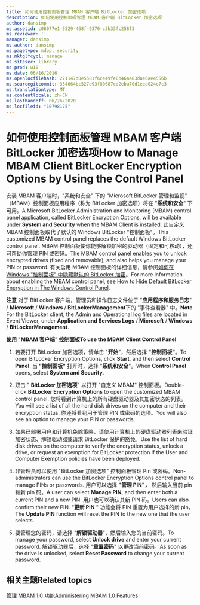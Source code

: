 ```yaml
---
title: 如何使用控制面板管理 MBAM 客户端 BitLocker 加密选项
description: 如何使用控制面板管理 MBAM 客户端 BitLocker 加密选项
author: dansimp
ms.assetid: c08077e1-5529-468f-9370-c3b33fc258f3
ms.reviewer: ''
manager: dansimp
ms.author: dansimp
ms.pagetype: mdop, security
ms.mktglfcycl: manage
ms.sitesec: library
ms.prod: w10
ms.date: 06/16/2016
ms.openlocfilehash: 271147d0e5581f6ce49fe0b46aa83dae6ae4556b
ms.sourcegitcommit: 354664bc527d93f80687cd2eba70d1eea024c7c3
ms.translationtype: MT
ms.contentlocale: zh-CN
ms.lasthandoff: 06/26/2020
ms.locfileid: "10798175"
---
```

# <span data-ttu-id="a32b6-103">如何使用控制面板管理 MBAM 客户端 BitLocker 加密选项</span><span class="sxs-lookup"><span data-stu-id="a32b6-103">How to Manage MBAM Client BitLocker Encryption Options by Using the Control Panel</span></span>


<span data-ttu-id="a32b6-104">安装 MBAM 客户端时，"系统和安全" 下的 "Microsoft BitLocker 管理和监视" （MBAM）控制面板应用程序（称为 BitLocker 加密选项）将在 "**系统和安全**" 下可用。</span><span class="sxs-lookup"><span data-stu-id="a32b6-104">A Microsoft BitLocker Administration and Monitoring (MBAM) control panel application, called BitLocker Encryption Options, will be available under **System and Security** when the MBAM Client is installed.</span></span> <span data-ttu-id="a32b6-105">此自定义 MBAM 控制面板取代了默认的 Windows BitLocker "控制面板"。</span><span class="sxs-lookup"><span data-stu-id="a32b6-105">This customized MBAM control panel replaces the default Windows BitLocker control panel.</span></span> <span data-ttu-id="a32b6-106">MBAM 控制面板使你能够解锁加密的驱动器（固定和可移动），还可帮助你管理 PIN 或密码。</span><span class="sxs-lookup"><span data-stu-id="a32b6-106">The MBAM control panel enables you to unlock encrypted drives (fixed and removable), and also helps you manage your PIN or password.</span></span> <span data-ttu-id="a32b6-107">有关启用 MBAM 控制面板的详细信息，请参阅[如何在 Windows "控制面板" 中隐藏默认的 BitLocker 加密](how-to-hide-default-bitlocker-encryption-in-the-windows-control-panel.md)。</span><span class="sxs-lookup"><span data-stu-id="a32b6-107">For more information about enabling the MBAM control panel, see [How to Hide Default BitLocker Encryption in The Windows Control Panel](how-to-hide-default-bitlocker-encryption-in-the-windows-control-panel.md).</span></span>

<span data-ttu-id="a32b6-108">**注意** 对于 BitLocker 客户端，管理员和操作日志文件位于 "**应用程序和服务日志**"  /  **Microsoft**  /  **Windows**  /  **BitLockerManagement**下的 "事件查看器" 中。</span><span class="sxs-lookup"><span data-stu-id="a32b6-108">**Note** For the BitLocker client, the Admin and Operational log files are located in Event Viewer, under **Application and Services Logs** / **Microsoft** / **Windows** / **BitLockerManagement**.</span></span>

 

**<span data-ttu-id="a32b6-109">使用 "MBAM 客户端" 控制面板</span><span class="sxs-lookup"><span data-stu-id="a32b6-109">To use the MBAM Client Control Panel</span></span>**

1.  <span data-ttu-id="a32b6-110">若要打开 BitLocker 加密选项，请单击 "**开始**"，然后选择 **"控制面板"**。</span><span class="sxs-lookup"><span data-stu-id="a32b6-110">To open BitLocker Encryption Options, click **Start**, and then select **Control Panel**.</span></span> <span data-ttu-id="a32b6-111">当 **"控制面板"** 打开时，选择 "**系统和安全**"。</span><span class="sxs-lookup"><span data-stu-id="a32b6-111">When **Control Panel** opens, select **System and Security**.</span></span>

2.  <span data-ttu-id="a32b6-112">双击 " **BitLocker 加密选项**" 以打开 "自定义 MBAM" 控制面板。</span><span class="sxs-lookup"><span data-stu-id="a32b6-112">Double-click **BitLocker Encryption Options** to open the customized MBAM control panel.</span></span> <span data-ttu-id="a32b6-113">您将看到计算机上的所有硬盘驱动器及其加密状态的列表。</span><span class="sxs-lookup"><span data-stu-id="a32b6-113">You will see a list of all the hard disk drives on the computer and their encryption status.</span></span> <span data-ttu-id="a32b6-114">你还将看到用于管理 PIN 或密码的选项。</span><span class="sxs-lookup"><span data-stu-id="a32b6-114">You will also see an option to manage your PIN or passwords.</span></span>

3.  <span data-ttu-id="a32b6-115">如果已部署用户和计算机免除策略，请使用计算机上的硬盘驱动器列表来验证加密状态、解锁驱动器或请求 BitLocker 保护的豁免。</span><span class="sxs-lookup"><span data-stu-id="a32b6-115">Use the list of hard disk drives on the computer to verify the encryption status, unlock a drive, or request an exemption for BitLocker protection if the User and Computer Exemption policies have been deployed.</span></span>

4.  <span data-ttu-id="a32b6-116">非管理员可以使用 "BitLocker 加密选项" 控制面板管理 Pin 或密码。</span><span class="sxs-lookup"><span data-stu-id="a32b6-116">Non-administrators can use the BitLocker Encryption Options control panel to manage PINs or passwords.</span></span> <span data-ttu-id="a32b6-117">用户可以选择 **"管理 PIN"，** 然后输入当前 pin 和新 pin 码。</span><span class="sxs-lookup"><span data-stu-id="a32b6-117">A user can select **Manage PIN,** and then enter both a current PIN and a new PIN.</span></span> <span data-ttu-id="a32b6-118">用户也可以确认其新 PIN 码。</span><span class="sxs-lookup"><span data-stu-id="a32b6-118">Users can also confirm their new PIN.</span></span> <span data-ttu-id="a32b6-119">"**更新 PIN** " 功能会将 PIN 重置为用户选择的新 pin。</span><span class="sxs-lookup"><span data-stu-id="a32b6-119">The **Update PIN** function will reset the PIN to the new one that the user selects.</span></span>

5.  <span data-ttu-id="a32b6-120">要管理您的密码，请选择 "**解锁驱动器**"，然后输入您的当前密码。</span><span class="sxs-lookup"><span data-stu-id="a32b6-120">To manage your password, select **Unlock drive** and enter your current password.</span></span> <span data-ttu-id="a32b6-121">解锁驱动器后，选择 "**重置密码**" 以更改当前密码。</span><span class="sxs-lookup"><span data-stu-id="a32b6-121">As soon as the drive is unlocked, select **Reset Password** to change your current password.</span></span>

## <span data-ttu-id="a32b6-122">相关主题</span><span class="sxs-lookup"><span data-stu-id="a32b6-122">Related topics</span></span>


[<span data-ttu-id="a32b6-123">管理 MBAM 1.0 功能</span><span class="sxs-lookup"><span data-stu-id="a32b6-123">Administering MBAM 1.0 Features</span></span>](administering-mbam-10-features.md)

 

 






